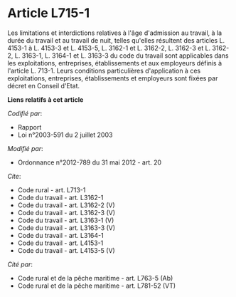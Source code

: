 # Article L715-1

Les limitations et interdictions relatives à l'âge d'admission au travail, à la durée du travail et au travail de nuit,
telles qu'elles résultent des articles L. 4153-1 à L. 4153-3 et L. 4153-5, L. 3162-1 et L. 3162-2, L. 3162-3 et L. 3162-2, L.
3163-1, L. 3164-1 et L. 3163-3 du code du travail sont applicables dans les exploitations, entreprises, établissements et aux
employeurs définis à l'article L. 713-1. Leurs conditions particulières d'application à ces exploitations, entreprises,
établissements et employeurs sont fixées par décret en Conseil d'Etat.

**Liens relatifs à cet article**

_Codifié par_:

  - Rapport
  - Loi n°2003-591 du 2 juillet 2003

_Modifié par_:

  - Ordonnance n°2012-789 du 31 mai 2012 - art. 20

_Cite_:

  - Code rural - art. L713-1
  - Code du travail - art. L3162-1
  - Code du travail - art. L3162-2 (V)
  - Code du travail - art. L3162-3 (V)
  - Code du travail - art. L3163-1 (V)
  - Code du travail - art. L3163-3 (V)
  - Code du travail - art. L3164-1
  - Code du travail - art. L4153-1
  - Code du travail - art. L4153-5 (V)

_Cité par_:

  - Code rural et de la pêche maritime - art. L763-5 (Ab)
  - Code rural et de la pêche maritime - art. L781-52 (VT)

